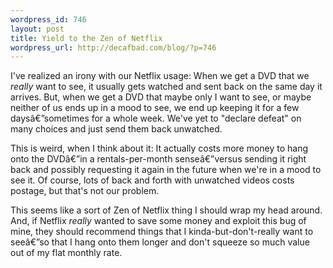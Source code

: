 ```yaml
--- 
wordpress_id: 746
layout: post
title: Yield to the Zen of Netflix
wordpress_url: http://decafbad.com/blog/?p=746
---
```

I've realized an irony with our Netflix usage:  When we get a DVD that we *really* want to see, it usually gets watched and sent back on the same day it arrives.  But, when we get a DVD that maybe only I want to see, or maybe neither of us ends up in a mood to see, we end up keeping it for a few daysâ€”sometimes for a whole week.  We've yet to "declare defeat" on many choices and just send them back unwatched.  

This is weird, when I think about it: It actually costs more money to hang onto the DVDâ€”in a rentals-per-month senseâ€”versus sending it right back and possibly requesting it again in the future when we're in a mood to see it.  Of course, lots of back and forth with unwatched videos costs postage, but that's not our problem.

This seems like a sort of Zen of Netflix thing I should wrap my head around.  And, if Netflix *really* wanted to save some money and exploit this bug of mine, they should recommend things that I kinda-but-don't-really want to seeâ€”so that I hang onto them longer and don't squeeze so much value out of my flat monthly rate.

<!-- tags: netflix dvd video zen -->
